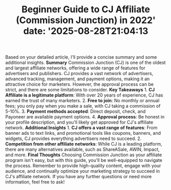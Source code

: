 ﻿---
title: "Beginner Guide to CJ Affiliate (Commission Junction) in 2022'
date: '2025-08-28T21:04:13"
category: "Markets"
summary: ""
slug: "beginner guide to cj affiliate commission junction in 2022"
source_urls:
  - "https://techncruncher.blogspot.com/2022/09/cj-affiliate-ultimate-guide-to.html"
seo:
  title: "Beginner Guide to CJ Affiliate (Commission Junction) in 2022 | Hash n Hedge'
  description: '"
  keywords: ["news", "markets", "brief"]
---
Based on your detailed article, I'll provide a concise summary and some additional insights.  **Summary**  Commission Junction (CJ) is one of the oldest and largest affiliate networks, offering a wide range of features for advertisers and publishers. CJ provides a vast network of advertisers, advanced tracking, management, and payment options, making it an attractive choice for marketers. However, the approval process can be strict, and there are some limitations to consider.  **Key Takeaways**  1. **CJ Affiliate is a legitimate platform**: With over 20 years of experience, CJ has earned the trust of many marketers. 2. **Free to join**: No monthly or annual fees; you only pay when you make a sale, with CJ taking a commission of 5-10%. 3. **Payment methods accepted**: Direct deposit, check, and Payoneer are available payment options. 4. **Approval process**: Be honest in your profile description, and you'll likely get approved for CJ's affiliate network.  **Additional Insights**  1. **CJ offers a vast range of features**: From banner ads to text links, and promotional tools like coupons, banners, and widgets, CJ provides everything advertisers need to succeed. 2. **Competition from other affiliate networks**: While CJ is a leading platform, there are many alternatives available, such as ShareASale, AWIN, Impact, and more.  **Final Thoughts**  Choosing Commission Junction as your affiliate program isn't easy, but with this guide, you'll be well-equipped to navigate the process. Remember to provide high-quality content, engage with your audience, and continually optimize your marketing strategy to succeed in CJ's affiliate network.  If you have any further questions or need more information, feel free to ask! 
